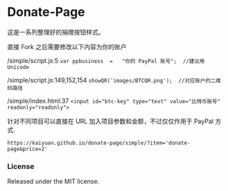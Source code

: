 # Donate-Page

这是一系列整理好的捐赠按钮样式。

直接 Fork 之后需要修改以下内容为你的账户



  /simple/script.js:5  `var ppbusiness	=	"你的 PayPal 账号";  //建议用Unicode`

  /simple/script.js:149,152,154 `showQR('images/BTCQR.png');  //对应账户的二维码路径`

  /simple/index.html:37 `<input id="btc-key" type="text" value="比特币账号" readonly="readonly">`



针对不同项目可以直接在 URL 加入项目参数和金额，不过仅仅作用于 PayPal 方式.

`https://kaiyuan.github.io/donate-page/simple/?item='donate-page&price=2'`

### License

Released under the MIT license.